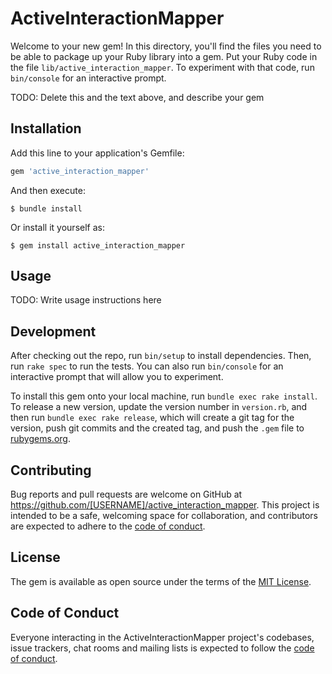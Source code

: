 # ActiveInteractionMapper

Welcome to your new gem! In this directory, you'll find the files you need to be able to package up your Ruby library into a gem. Put your Ruby code in the file `lib/active_interaction_mapper`. To experiment with that code, run `bin/console` for an interactive prompt.

TODO: Delete this and the text above, and describe your gem

## Installation

Add this line to your application's Gemfile:

```ruby
gem 'active_interaction_mapper'
```

And then execute:

    $ bundle install

Or install it yourself as:

    $ gem install active_interaction_mapper

## Usage

TODO: Write usage instructions here

## Development

After checking out the repo, run `bin/setup` to install dependencies. Then, run `rake spec` to run the tests. You can also run `bin/console` for an interactive prompt that will allow you to experiment.

To install this gem onto your local machine, run `bundle exec rake install`. To release a new version, update the version number in `version.rb`, and then run `bundle exec rake release`, which will create a git tag for the version, push git commits and the created tag, and push the `.gem` file to [rubygems.org](https://rubygems.org).

## Contributing

Bug reports and pull requests are welcome on GitHub at https://github.com/[USERNAME]/active_interaction_mapper. This project is intended to be a safe, welcoming space for collaboration, and contributors are expected to adhere to the [code of conduct](https://github.com/[USERNAME]/active_interaction_mapper/blob/master/CODE_OF_CONDUCT.md).

## License

The gem is available as open source under the terms of the [MIT License](https://opensource.org/licenses/MIT).

## Code of Conduct

Everyone interacting in the ActiveInteractionMapper project's codebases, issue trackers, chat rooms and mailing lists is expected to follow the [code of conduct](https://github.com/[USERNAME]/active_interaction_mapper/blob/master/CODE_OF_CONDUCT.md).
